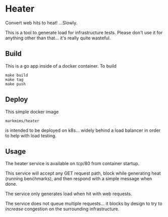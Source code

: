 
# Heater

Convert web hits to heat!  ...Slowly.

This is a tool to generate load for infrastructure tests. Please don't use it
for anything other than that... it's really quite wasteful.


## Build

This is a go app inside of a docker container.
To build

    make build
    make tag
    make push


## Deploy

This simple docker image

    markmims/heater

is intended to be deployed on k8s... widely behind a load balancer in order to
help with load testing.


## Usage

The heater service is available on tcp/80 from container startup.

This service will accept any GET request path, block while generating heat
(running benchmarks), and then respond with a simple message when done.

The service only generates load when hit with web requests.

The service does not queue multiple requests... it blocks by design to try to
_increase_ congestion on the surrounding infrastructure.
